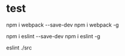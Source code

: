 # test
npm i webpack --save-dev
npm i webpack -g

npm i eslint --save-dev
npm i eslint -g

eslint ./src
